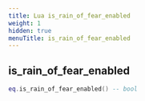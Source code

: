 ```yaml
---
title: Lua is_rain_of_fear_enabled
weight: 1
hidden: true
menuTitle: is_rain_of_fear_enabled
---
```

## is_rain_of_fear_enabled
```lua
eq.is_rain_of_fear_enabled() -- bool
```